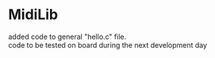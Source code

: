# MidiLib

added code to general "hello.c" file.  
code to be tested on board during the next development day
